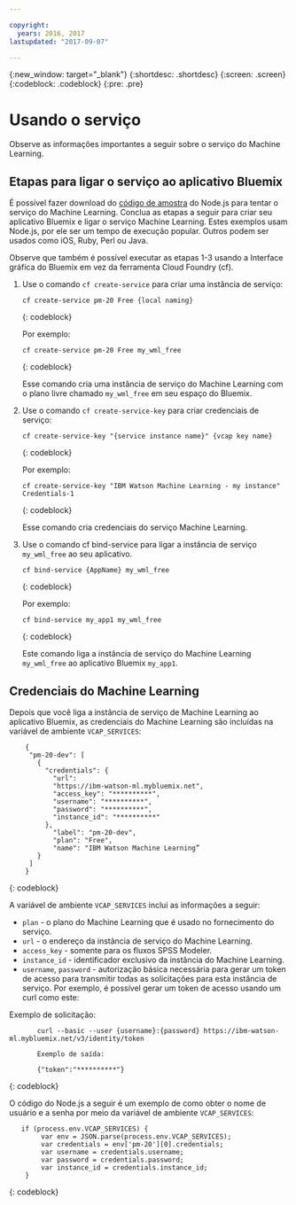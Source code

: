 ```yaml
---

copyright:
  years: 2016, 2017
lastupdated: "2017-09-07"

---
```


{:new_window: target="_blank"}
{:shortdesc: .shortdesc}
{:screen: .screen}
{:codeblock: .codeblock}
{:pre: .pre}

# Usando o serviço

Observe as informações importantes a seguir sobre o serviço do Machine Learning.

## Etapas para ligar o serviço ao aplicativo Bluemix

É possível fazer download do
[código de
amostra](https://github.com/pmservice/product-line-prediction/blob/master/README.md) do Node.js para tentar o serviço do Machine Learning. Conclua as etapas a seguir para criar seu
aplicativo Bluemix e ligar o serviço Machine Learning. Estes exemplos usam Node.js, por ele ser um tempo
de execução popular. Outros podem ser usados como
iOS, Ruby, Perl ou Java.

Observe que também é possível executar as etapas 1-3 usando a Interface gráfica do Bluemix em vez da ferramenta Cloud Foundry (cf).

1. Use o comando `cf create-service` para criar uma instância de serviço:

   ```
   cf create-service pm-20 Free {local naming}
   ```
   {: codeblock}

   Por exemplo:

   ```
   cf create-service pm-20 Free my_wml_free
   ```
   {: codeblock}

   Esse comando cria uma instância de serviço do Machine Learning com o plano livre chamado
`my_wml_free` em seu espaço do Bluemix.

2. Use o comando `cf create-service-key` para criar credenciais de serviço:

   ```
   cf create-service-key "{service instance name}" {vcap key name}
   ```
   {: codeblock}

   Por exemplo:

   ```
   cf create-service-key "IBM Watson Machine Learning - my instance" Credentials-1
   ```
   {: codeblock}

   Esse comando cria credenciais do serviço Machine Learning.

3. Use o comando cf bind-service para ligar a instância de serviço `my_wml_free`
ao seu aplicativo.

   ```
   cf bind-service {AppName} my_wml_free
   ```
   {: codeblock}

   Por exemplo:

   ```
   cf bind-service my_app1 my_wml_free
   ```
   {: codeblock}

   Este comando liga a instância de serviço do Machine Learning `my_wml_free`
ao aplicativo Bluemix `my_app1`.



## Credenciais do Machine Learning

Depois que você liga a instância de serviço de Machine Learning ao
aplicativo Bluemix, as credenciais do Machine Learning são
incluídas na variável de ambiente `VCAP_SERVICES`:

```
    {
     "pm-20-dev": [
       {
         "credentials": {
           "url":
           "https://ibm-watson-ml.mybluemix.net",
           "access_key": "**********",
           "username": "**********",
           "password": "**********",
           "instance_id": "**********"
         },
           "label": "pm-20-dev",
           "plan": "Free",
           "name": "IBM Watson Machine Learning”
       }
     ]
    }
```
{: codeblock}

   A variável de ambiente `VCAP_SERVICES` inclui as informações a seguir:

   * `plan` - o plano do Machine Learning que é usado no fornecimento do serviço.
   * `url` - o endereço da instância de serviço do Machine Learning.
   * `access_key` - somente para os fluxos SPSS Modeler.
   * `instance_id` - identificador exclusivo da instância do Machine Learning.
   * `username`, `password` - autorização básica necessária para gerar
um token de acesso para transmitir todas as solicitações para esta instância de serviço. Por exemplo, é possível gerar um token de acesso usando um curl como este:

Exemplo de solicitação:

```
       curl --basic --user {username}:{password} https://ibm-watson-ml.mybluemix.net/v3/identity/token

       Exemplo de saída:

       {"token":"**********"}
```
{: codeblock}

   O código do Node.js a seguir é um exemplo de como obter o nome de usuário e a senha por meio da
variável de ambiente `VCAP_SERVICES`:

```
   if (process.env.VCAP_SERVICES) {
        var env = JSON.parse(process.env.VCAP_SERVICES);
        var credentials = env['pm-20'][0].credentials;
        var username = credentials.username;
        var password = credentials.password;
        var instance_id = credentials.instance_id;
    }
```
{: codeblock}
